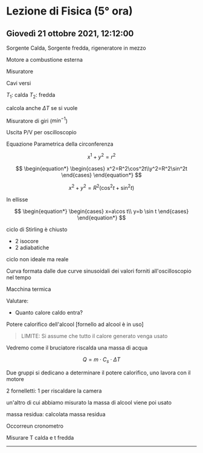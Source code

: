 # Lezione di Fisica (5° ora)
## Giovedì 21 ottobre 2021, 12:12:00


Sorgente Calda, Sorgente fredda, rigeneratore in mezzo

Motore a combustione esterna




Misuratore

Cavi versi

$T_1$: calda
$T_2$: fredda

calcola anche $\Delta T$ se si vuole

Misuratore di giri ($min^{-1}$)

Uscita P/V per oscilloscopio




Equazione Parametrica della circonferenza

$$
x^1+y^2=r^2
$$


$$
\begin{equation*} \begin{cases} x^2=R^2\cos^2t\\y^2=R^2\sin^2t \end{cases} \end{equation*}
$$


$$
x^2+y^2=R^2(\cos^2t+\sin^2t)
$$

In ellisse


$$
\begin{equation*} \begin{cases} x=a\cos t\\ y=b \sin t \end{cases} \end{equation*}
$$



ciclo di Stirling è chiusto

* 2 isocore
* 2 adiabatiche

ciclo non ideale ma reale 

Curva formata dalle due curve sinusoidali dei valori forniti all'oscilloscopio nel tempo


Macchina termica

Valutare:
* Quanto calore caldo entra?

Potere calorifico dell'alcool [fornello ad alcool è in uso]
> LIMITE: Si assume che tutto il calore generato venga usato

Vedremo come il bruciatore riscalda una massa di acqua

$$
Q=m\cdot C_s\cdot \Delta T
$$


Due gruppi si dedicano a determinare il potere calorifico, uno lavora con il motore

2 fornelletti: 1 per riscaldare la camera

un'altro di cui abbiamo misurato la massa di alcool viene poi usato

massa residua: calcolata massa residua

Occorreun cronometro

Misurare T calda e t fredda



---

<!--stackedit_data:
eyJoaXN0b3J5IjpbLTE0MDM5MzI4NCwxNzA2MzgwMzgxLC0xOD
czMDIzOTk5LC05ODM2MzY5MzksLTc0OTI2ODc0NiwxNjE4OTcw
NzYwXX0=
-->